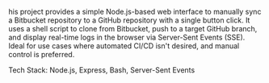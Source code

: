 his project provides a simple Node.js-based web interface to manually sync a Bitbucket repository to a GitHub repository with a single button click. It uses a shell script to clone from Bitbucket, push to a target GitHub branch, and display real-time logs in the browser via Server-Sent Events (SSE). Ideal for use cases where automated CI/CD isn't desired, and manual control is preferred.

Tech Stack: Node.js, Express, Bash, Server-Sent Events

